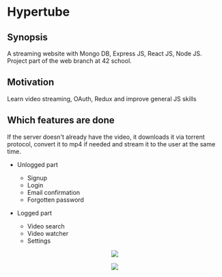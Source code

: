 # Hypertube

## Synopsis

A streaming website with Mongo DB, Express JS, React JS, Node JS. Project part of the web branch at 42 school.

## Motivation

Learn video streaming, OAuth, Redux and improve general JS skills

## Which features are done

If the server doesn't already have the video, it downloads it via torrent protocol, convert it to mp4 if needed and stream it to the user at the same time.

* Unlogged part
  * Signup
  * Login
  * Email confirmation
  * Forgotten password

* Logged part
  * Video search
  * Video watcher
  * Settings


<p align="center"><img src="https://user-images.githubusercontent.com/18701290/31879954-52de522e-b7df-11e7-893d-1bb58467b690.png"></p>
<p align="center"><img src="https://user-images.githubusercontent.com/18701290/31880033-9a7abcd0-b7df-11e7-9989-0f28508c0ccc.png"></p>
